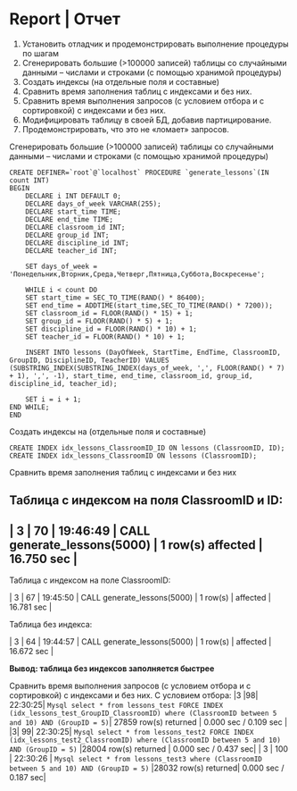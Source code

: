 # Report | Отчет

1. Установить отладчик и продемонстрировать выполнение процедуры по шагам
2. Сгенерировать большие (>100000 записей) таблицы со случайными данными – числами и строками (с помощью хранимой процедуры)
3. Создать индексы (на отдельные поля и составные)
4. Сравнить время заполнения таблиц с индексами и без них.
5. Сравнить время выполнения запросов (с условием отбора и с сортировкой) с индексами и без них.
6. Модифицировать таблицу в своей БД, добавив партицирование.
7. Продемонстрировать, что это не «ломает» запросов.

Сгенерировать большие (>100000 записей) таблицы со случайными данными – числами и строками (с помощью хранимой процедуры)
```Mysql
CREATE DEFINER=`root`@`localhost` PROCEDURE `generate_lessons`(IN count INT)
BEGIN
	DECLARE i INT DEFAULT 0;
	DECLARE days_of_week VARCHAR(255);
	DECLARE start_time TIME;
	DECLARE end_time TIME;
	DECLARE classroom_id INT;
	DECLARE group_id INT;
	DECLARE discipline_id INT;
	DECLARE teacher_id INT;

	SET days_of_week = 'Понедельник,Вторник,Среда,Четверг,Пятница,Суббота,Воскресенье';

	WHILE i < count DO
	SET start_time = SEC_TO_TIME(RAND() * 86400);
	SET end_time = ADDTIME(start_time,SEC_TO_TIME(RAND() * 7200));
	SET classroom_id = FLOOR(RAND() * 15) + 1;
	SET group_id = FLOOR(RAND() * 5) + 1;
	SET discipline_id = FLOOR(RAND() * 10) + 1;
	SET teacher_id = FLOOR(RAND() * 10) + 1;

	INSERT INTO lessons (DayOfWeek, StartTime, EndTime, ClassroomID, GroupID, DisciplineID, TeacherID) VALUES (SUBSTRING_INDEX(SUBSTRING_INDEX(days_of_week, ',', FLOOR(RAND() * 7) + 1), ',', -1), start_time, end_time, classroom_id, group_id, discipline_id, teacher_id);

	SET i = i + 1;
END WHILE;
END
```
Создать индексы на (отдельные поля и составные)
```Mysql
CREATE INDEX idx_lessons_ClassroomID_ID ON lessons (ClassroomID, ID);
CREATE INDEX idx_lessons_ClassroomID ON lessons (ClassroomID);
```
Сравнить время заполнения таблиц с индексами и без них

Таблица с индексом на поля ClassroomID и ID:
-----
| 3 | 70 | 19:46:49 | CALL generate_lessons(5000) | 1 row(s) affected | 16.750 sec |
-----
Таблица с индексом на поле ClassroomID:

| 3	| 67	| 19:45:50	| CALL generate_lessons(5000)	| 1 row(s) | affected	| 16.781 sec |

Таблица без индекса:

| 3	| 64	| 19:44:57	| CALL generate_lessons(5000)	| 1 row(s) | affected	| 16.672 sec |

**Вывод: таблица без индексов заполняется быстрее**

Сравнить время выполнения запросов (с условием отбора и с сортировкой) с индексами и без них.
С условием отбора:
|3	|98|	22:30:25|	```Mysql select * from lessons_test FORCE INDEX (idx_lessons_test_GroupID_ClassroomID) where (ClassroomID between 5 and 10) AND (GroupID = 5)```|	27859 row(s) returned	| 0.000 sec / 0.109 sec |
|3|	99|	22:30:25|	```Mysql select * from lessons_test2 FORCE INDEX (idx_lessons_test2_ClassroomID) where (ClassroomID between 5 and 10) AND (GroupID = 5)```	|28004 row(s) returned	| 0.000 sec / 0.437 sec|
| 3 |	100	| 22:30:26	| ```Mysql select * from lessons_test3 where (ClassroomID between 5 and 10) AND (GroupID = 5)```	|28032 row(s) returned|	0.000 sec / 0.187 sec|
